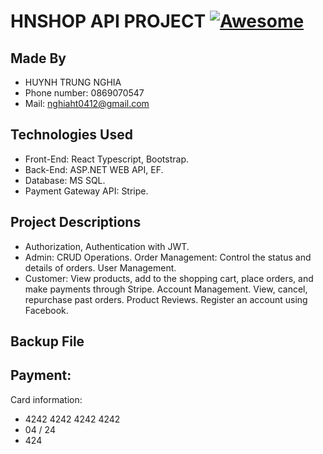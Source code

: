 # HNSHOP API PROJECT [![Awesome](https://awesome.re/badge.svg)](https://awesome.re)

## Made By
- HUYNH TRUNG NGHIA
- Phone number: 0869070547
- Mail: nghiaht0412@gmail.com

## Technologies Used
- Front-End: React Typescript, Bootstrap.
- Back-End: ASP.NET WEB API, EF.
- Database: MS SQL.
- Payment Gateway API: Stripe.

## Project Descriptions
- Authorization, Authentication with JWT.
- Admin: CRUD Operations. Order Management: Control the status and details
of orders. User Management.
- Customer: View products, add to the shopping cart, place orders, and make
payments through Stripe. Account Management. View, cancel, repurchase past
orders. Product Reviews. Register an account using Facebook.

## Backup File
   
## Payment:
Card information:
- 4242 4242 4242 4242
- 04 / 24
- 424
